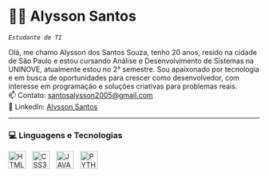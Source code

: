 # 👨‍💻 Alysson Santos
*`Estudante de TI`*

Olá, me chamo Alysson dos Santos Souza, tenho 20 anos, resido na cidade de São Paulo  e estou cursando Análise e Desenvolvimento de Sistemas na UNINOVE, atualmente estou no 2° semestre. Sou apaixonado por tecnologia e em busca de oportunidades para crescer como desenvolvedor, com interesse em programação e soluções criativas para problemas reais.<br>
📫 Contato: [santosalysson2005@gmail.com](santosalysson2005@gmail.com) <br>🔗 LinkedIn: [Alysson Santos](www.linkedin.com/in/alysson-santos-550158267)

---

### 💻 Linguagens e Tecnologias

<img
    align="left"
    alt="HTML5"
    width="35"
    title="HTML5"
    style="padding-right: 10;"
    src="https://cdn.jsdelivr.net/gh/devicons/devicon@latest/icons/html5/html5-original.svg">

<img
    align="left"
    alt="CSS3"
    title="CSS3"
    width="35"
    style="padding-right: 10;"
    src="https://cdn.jsdelivr.net/gh/devicons/devicon@latest/icons/css3/css3-original.svg" alt="CSS3 Logo" width="100">

<img 
    align="left"
    alt="JAVA SCRIPT"
    title="JAVA SCRIPT"
    width="35"
    style="padding-right: 10;"
    src="https://cdn.jsdelivr.net/gh/devicons/devicon@latest/icons/javascript/javascript-original.svg" alt="JavaScript Logo" width="100">

<img 
    align="left"
    alt="PYTHON"
    title="PYTHON"
    width="35"
    style="padding-right: 10;"
    src="https://cdn.jsdelivr.net/gh/devicons/devicon@latest/icons/python/python-original.svg" alt="Python Logo" width="100">
